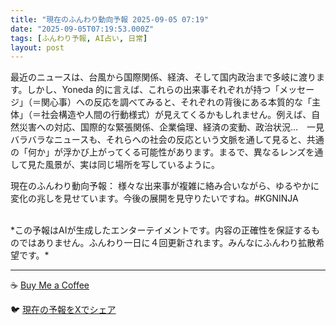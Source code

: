 ```yaml
---
title: "現在のふんわり動向予報 2025-09-05 07:19"
date: "2025-09-05T07:19:53.000Z"
tags: [ふんわり予報, AI占い, 日常]
layout: post
---
```


最近のニュースは、台風から国際関係、経済、そして国内政治まで多岐に渡ります。しかし、Yoneda 的に言えば、これらの出来事それぞれが持つ「メッセージ」（＝関心事）への反応を調べてみると、それぞれの背後にある本質的な「主体」（＝社会構造や人間の行動様式）が見えてくるかもしれません。例えば、自然災害への対応、国際的な緊張関係、企業倫理、経済の変動、政治状況…　一見バラバラなニュースも、それらへの社会の反応という文脈を通して見ると、共通の「何か」が浮かび上がってくる可能性があります。まるで、異なるレンズを通して見た風景が、実は同じ場所を写しているように。

現在のふんわり動向予報：
様々な出来事が複雑に絡み合いながら、ゆるやかに変化の兆しを見せています。今後の展開を見守りたいですね。#KGNINJA

<br>
*この予報はAIが生成したエンターテイメントです。内容の正確性を保証するものではありません。ふんわり一日に４回更新されます。みんなにふんわり拡散希望です。*

---
☕️ [Buy Me a Coffee](https://www.buymeacoffee.com/kgninja)

🐦 [現在の予報をXでシェア](https://twitter.com/intent/tweet?text=%E7%8F%BE%E5%9C%A8%E3%81%AE%E3%81%B5%E3%82%93%E3%82%8F%E3%82%8A%E4%BA%88%E5%A0%B1%3A%20%E3%80%8C%E6%9C%80%E8%BF%91%E3%81%AE%E3%83%8B%E3%83%A5%E3%83%BC%E3%82%B9%E3%81%AF%E3%80%81%E5%8F%B0%E9%A2%A8%E3%81%8B%E3%82%89%E5%9B%BD%E9%9A%9B%E9%96%A2%E4%BF%82%E3%80%81%E7%B5%8C%E6%B8%88%E3%80%81%E3%81%9D%E3%81%97%E3%81%A6%E5%9B%BD%E5%86%85%E6%94%BF%E6%B2%BB%E3%81%BE%E3%81%A7%E5%A4%9A%E5%B2%90%E3%81%AB%E6%B8%A1%E3%82%8A%E3%81%BE%E3%81%99%E3%80%82%E3%80%8D%23KGNINJA%20%E7%B6%9A%E3%81%8D%E3%81%AF%E3%83%96%E3%83%AD%E3%82%B0%E3%81%A7%EF%BC%81%F0%9F%91%87&url=https%3A%2F%2Fkg-ninja.github.io%2FFunwariyoso%2F)
